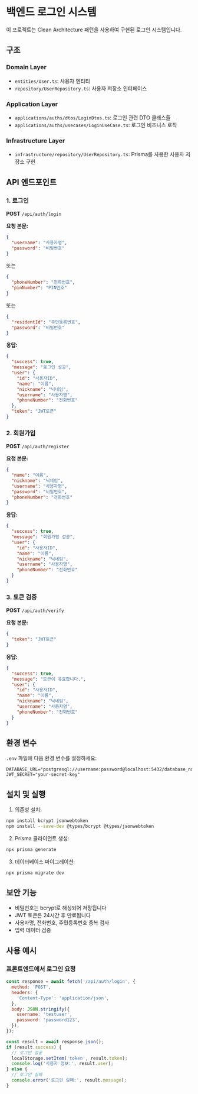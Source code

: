 # 백엔드 로그인 시스템

이 프로젝트는 Clean Architecture 패턴을 사용하여 구현된 로그인 시스템입니다.

## 구조

### Domain Layer

- `entities/User.ts`: 사용자 엔티티
- `repository/UserRepository.ts`: 사용자 저장소 인터페이스

### Application Layer

- `applications/auths/dtos/LoginDtos.ts`: 로그인 관련 DTO 클래스들
- `applications/auths/usecases/LoginUseCase.ts`: 로그인 비즈니스 로직

### Infrastructure Layer

- `infrastructure/repository/UserRepository.ts`: Prisma를 사용한 사용자 저장소 구현

## API 엔드포인트

### 1. 로그인

**POST** `/api/auth/login`

**요청 본문:**

```json
{
  "username": "사용자명",
  "password": "비밀번호"
}
```

또는

```json
{
  "phoneNumber": "전화번호",
  "pinNumber": "PIN번호"
}
```

또는

```json
{
  "residentId": "주민등록번호",
  "password": "비밀번호"
}
```

**응답:**

```json
{
  "success": true,
  "message": "로그인 성공",
  "user": {
    "id": "사용자ID",
    "name": "이름",
    "nickname": "닉네임",
    "username": "사용자명",
    "phoneNumber": "전화번호"
  },
  "token": "JWT토큰"
}
```

### 2. 회원가입

**POST** `/api/auth/register`

**요청 본문:**

```json
{
  "name": "이름",
  "nickname": "닉네임",
  "username": "사용자명",
  "password": "비밀번호",
  "phoneNumber": "전화번호"
}
```

**응답:**

```json
{
  "success": true,
  "message": "회원가입 성공",
  "user": {
    "id": "사용자ID",
    "name": "이름",
    "nickname": "닉네임",
    "username": "사용자명",
    "phoneNumber": "전화번호"
  }
}
```

### 3. 토큰 검증

**POST** `/api/auth/verify`

**요청 본문:**

```json
{
  "token": "JWT토큰"
}
```

**응답:**

```json
{
  "success": true,
  "message": "토큰이 유효합니다.",
  "user": {
    "id": "사용자ID",
    "name": "이름",
    "nickname": "닉네임",
    "username": "사용자명",
    "phoneNumber": "전화번호"
  }
}
```

## 환경 변수

`.env` 파일에 다음 환경 변수를 설정하세요:

```
DATABASE_URL="postgresql://username:password@localhost:5432/database_name"
JWT_SECRET="your-secret-key"
```

## 설치 및 실행

1. 의존성 설치:

```bash
npm install bcrypt jsonwebtoken
npm install --save-dev @types/bcrypt @types/jsonwebtoken
```

2. Prisma 클라이언트 생성:

```bash
npx prisma generate
```

3. 데이터베이스 마이그레이션:

```bash
npx prisma migrate dev
```

## 보안 기능

- 비밀번호는 bcrypt로 해싱되어 저장됩니다
- JWT 토큰은 24시간 후 만료됩니다
- 사용자명, 전화번호, 주민등록번호 중복 검사
- 입력 데이터 검증

## 사용 예시

### 프론트엔드에서 로그인 요청

```javascript
const response = await fetch('/api/auth/login', {
  method: 'POST',
  headers: {
    'Content-Type': 'application/json',
  },
  body: JSON.stringify({
    username: 'testuser',
    password: 'password123',
  }),
});

const result = await response.json();
if (result.success) {
  // 로그인 성공
  localStorage.setItem('token', result.token);
  console.log('사용자 정보:', result.user);
} else {
  // 로그인 실패
  console.error('로그인 실패:', result.message);
}
```
